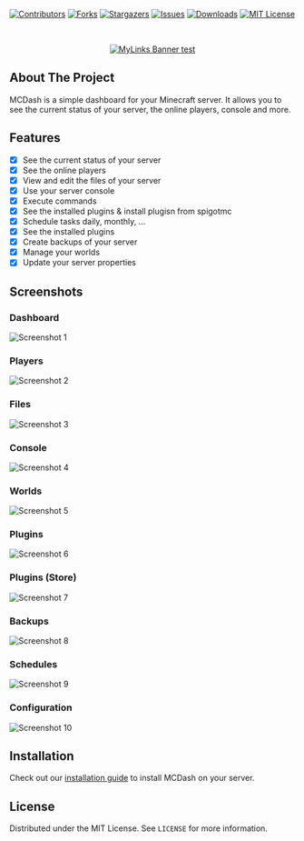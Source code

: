 [![Contributors][contributors-shield]][contributors-url]
[![Forks][forks-shield]][forks-url]
[![Stargazers][stars-shield]][stars-url]
[![Issues][issues-shield]][issues-url]
[![Downloads][downloads-shield]][downloads-url]
[![MIT License][license-shield]][license-url]

<br />
<p align="center">
  <a href="https://github.com/gnmyt/MCDash">
    <picture>
        <source media="(prefers-color-scheme: dark)" srcset="https://i.imgur.com/bxuP8yC.png">
        <img alt="MyLinks Banner" src="https://i.imgur.com/aTxlW0Q.png"> test
    </picture>
  </a>
</p>

## About The Project
MCDash is a simple dashboard for your Minecraft server. It allows you to see the current status of your server, the online players, console and more.

## Features
- [x] See the current status of your server
- [x] See the online players
- [x] View and edit the files of your server
- [x] Use your server console
- [x] Execute commands
- [x] See the installed plugins & install plugisn from spigotmc
- [x] Schedule tasks daily, monthly, ...
- [x] See the installed plugins
- [x] Create backups of your server
- [x] Manage your worlds
- [x] Update your server properties

## Screenshots

### Dashboard
![Screenshot 1](https://i.imgur.com/PX1QGYw.png)

### Players
![Screenshot 2](https://i.imgur.com/Jpng0hy.png)

### Files
![Screenshot 3](https://i.imgur.com/Lno1Wl5.png)

### Console
![Screenshot 4](https://i.imgur.com/WgBcrbr.png)

### Worlds
![Screenshot 5](https://i.imgur.com/uSsnbiV.png)

### Plugins
![Screenshot 6](https://i.imgur.com/8w2Vuep.png)

### Plugins (Store)
![Screenshot 7](https://i.imgur.com/Wm8WOxJ.png)

### Backups
![Screenshot 8](https://i.imgur.com/hWFxTlF.png)

### Schedules
![Screenshot 9](https://i.imgur.com/SbhZJdc.png)

### Configuration
![Screenshot 10](https://i.imgur.com/Q58pZAT.png)

## Installation
Check out our [installation guide](https://mcdash.gnmyt.dev/docs/intro) to install MCDash on your server.

## License
Distributed under the MIT License. See `LICENSE` for more information.

[contributors-shield]: https://img.shields.io/github/contributors/gnmyt/MCDash.svg?style=for-the-badge
[contributors-url]: https://github.com/gnmyt/MCDash/graphs/contributors
[forks-shield]: https://img.shields.io/github/forks/gnmyt/MCDash.svg?style=for-the-badge
[forks-url]: https://github.com/gnmyt/MCDash/network/members
[stars-shield]: https://img.shields.io/github/stars/gnmyt/MCDash.svg?style=for-the-badge
[stars-url]: https://github.com/gnmyt/MCDash/stargazers
[issues-shield]: https://img.shields.io/github/issues/gnmyt/MCDash.svg?style=for-the-badge
[issues-url]: https://github.com/gnmyt/MCDash/issues
[license-shield]: https://img.shields.io/github/license/gnmyt/MCDash.svg?style=for-the-badge
[license-url]: https://github.com/gnmyt/MCDash/blob/master/LICENSE.txt
[downloads-shield]: https://img.shields.io/github/downloads/gnmyt/MCDash/total?style=for-the-badge
[downloads-url]: https://github.com/gnmyt/MCDash/releases/latest
